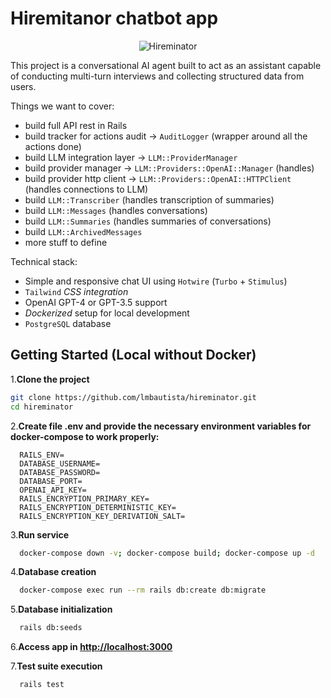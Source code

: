 # Hiremitanor chatbot app

<p align="center">
  <img src="https://github.com/user-attachments/assets/83cb5264-f927-46e8-b3a3-74b8e2af9e72" alt="Hireminator" />
</p>

This project is a conversational AI agent built to act as an assistant capable of conducting multi-turn interviews and collecting structured data from users.

Things we want to cover:

- build full API rest in Rails
- build tracker for actions audit -> `AuditLogger` (wrapper around all the actions done)
- build LLM integration layer -> `LLM::ProviderManager`
- build provider manager -> `LLM::Providers::OpenAI::Manager` (handles)
- build provider http client -> `LLM::Providers::OpenAI::HTTPClient` (handles connections to LLM)
- build `LLM::Transcriber` (handles transcription of summaries)
- build `LLM::Messages` (handles conversations)
- build `LLM::Summaries` (handles summaries of conversations)
- build `LLM::ArchivedMessages`
- more stuff to define

Technical stack:

- Simple and responsive chat UI using `Hotwire` (`Turbo` + `Stimulus`)
- `Tailwind` _CSS integration_
- OpenAI GPT-4 or GPT-3.5 support
- _Dockerized_ setup for local development
- `PostgreSQL` database

## Getting Started (Local without Docker)

1.**Clone the project**

```bash
git clone https://github.com/lmbautista/hireminator.git
cd hireminator
```

2.**Create file .env and provide the necessary environment variables for docker-compose to work properly:**

```text
  RAILS_ENV=
  DATABASE_USERNAME=
  DATABASE_PASSWORD=
  DATABASE_PORT=
  OPENAI_API_KEY=
  RAILS_ENCRYPTION_PRIMARY_KEY=
  RAILS_ENCRYPTION_DETERMINISTIC_KEY=
  RAILS_ENCRYPTION_KEY_DERIVATION_SALT=
```

3.**Run service**

```bash
  docker-compose down -v; docker-compose build; docker-compose up -d
```

4.**Database creation**

```bash
  docker-compose exec run --rm rails db:create db:migrate
```

5.**Database initialization**

```bash
  rails db:seeds
```

6.**Access app in <http://localhost:3000>**

7.**Test suite execution**

```bash
  rails test
```
